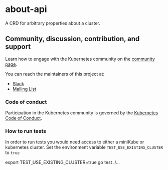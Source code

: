 # about-api

A CRD for arbitrary properties about a cluster.
## Community, discussion, contribution, and support

Learn how to engage with the Kubernetes community on the [community page](http://kubernetes.io/community/).

You can reach the maintainers of this project at:

- [Slack](https://kubernetes.slack.com/messages/sig-multicluster)
- [Mailing List](https://groups.google.com/forum/#!forum/kubernetes-sig-multicluster)

### Code of conduct

Participation in the Kubernetes community is governed by the [Kubernetes Code of Conduct](code-of-conduct.md).


### How to run tests 

In order to run tests you would need access to either a miniKube or kubernetes cluster.
Set the environment variable `TEST_USE_EXISTING_CLUSTER` to `true`

export TEST_USE_EXISTING_CLUSTER=true
go test ./...
